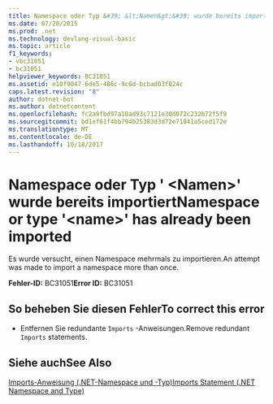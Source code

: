 ```yaml
---
title: Namespace oder Typ &#39; &lt;Namen&gt;&#39; wurde bereits importiert
ms.date: 07/20/2015
ms.prod: .net
ms.technology: devlang-visual-basic
ms.topic: article
f1_keywords:
- vbc31051
- bc31051
helpviewer_keywords: BC31051
ms.assetid: e10f9047-6de5-486c-9c6d-bcbad03f824c
caps.latest.revision: "8"
author: dotnet-bot
ms.author: dotnetcontent
ms.openlocfilehash: fc2a9fbd97a10ad93c7121e30d072c232b72f5f9
ms.sourcegitcommit: bd1ef61f4bb794b25383d3d72e71041a5ced172e
ms.translationtype: MT
ms.contentlocale: de-DE
ms.lasthandoff: 10/18/2017
---
```

# <a name="namespace-or-type-39ltnamegt39-has-already-been-imported"></a><span data-ttu-id="f9457-102">Namespace oder Typ &#39; &lt;Namen&gt;&#39; wurde bereits importiert</span><span class="sxs-lookup"><span data-stu-id="f9457-102">Namespace or type &#39;&lt;name&gt;&#39; has already been imported</span></span>
<span data-ttu-id="f9457-103">Es wurde versucht, einen Namespace mehrmals zu importieren.</span><span class="sxs-lookup"><span data-stu-id="f9457-103">An attempt was made to import a namespace more than once.</span></span>  
  
 <span data-ttu-id="f9457-104">**Fehler-ID:** BC31051</span><span class="sxs-lookup"><span data-stu-id="f9457-104">**Error ID:** BC31051</span></span>  
  
## <a name="to-correct-this-error"></a><span data-ttu-id="f9457-105">So beheben Sie diesen Fehler</span><span class="sxs-lookup"><span data-stu-id="f9457-105">To correct this error</span></span>  
  
-   <span data-ttu-id="f9457-106">Entfernen Sie redundante `Imports` -Anweisungen.</span><span class="sxs-lookup"><span data-stu-id="f9457-106">Remove redundant `Imports` statements.</span></span>  
  
## <a name="see-also"></a><span data-ttu-id="f9457-107">Siehe auch</span><span class="sxs-lookup"><span data-stu-id="f9457-107">See Also</span></span>  
 [<span data-ttu-id="f9457-108">Imports-Anweisung (.NET-Namespace und -Typ)</span><span class="sxs-lookup"><span data-stu-id="f9457-108">Imports Statement (.NET Namespace and Type)</span></span>](../../visual-basic/language-reference/statements/imports-statement-net-namespace-and-type.md)

